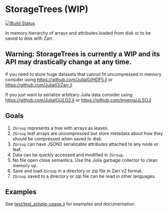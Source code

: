 # StorageTrees (WIP)

[![Build Status](https://github.com/medyan-dev/StorageTrees.jl/workflows/CI/badge.svg)](https://github.com/medyan-dev/StorageTrees.jl/actions)



In memory hierarchy of arrays and attributes loaded from disk or to be saved to disk with Zarr.

## Warning: StorageTrees is currently a WIP and its API may drastically change at any time.

If you need to store huge datasets that cannot fit uncompressed in memory consider using https://github.com/JuliaIO/HDF5.jl or https://github.com/JuliaIO/Zarr.jl

If you just want to serialize arbitrary Julia data consider using https://github.com/JuliaIO/JLD2.jl or https://github.com/invenia/JLSO.jl

## Goals

1. `ZGroup` represents a tree with arrays as leaves.
1. `ZGroup` leaf arrays are uncompressed but store metadata about how they should be compressed when saved to disk.
1. `ZGroup` can have JSON3 serializable attributes attached to any node or leaf.
1. Data can be quickly accessed and modified in `ZGroup`.
1. No file open close semantics. Use the Julia garbage collector to clean memory up.
1. Save and load `ZGroup` in a directory or zip file in Zarr v2 format.
1. `ZGroup` saved to a directory or zip file can be read in other languages.


## Examples

See [test/test_simple-usage.jl](test/test_simple-usage.jl) 
for examples and documentation.
